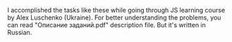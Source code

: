 I accomplished the tasks like these while going through JS learning course by Alex Luschenko (Ukraine).
For better understanding the problems, you can read "Описание заданий.pdf" description file. But it's written in Russian.
